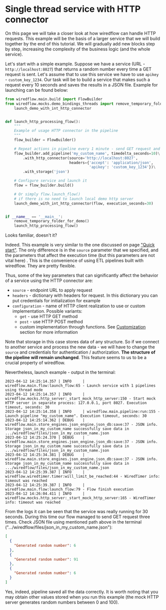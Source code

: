 # Single thread service with HTTP connector

On this page we will take a closer look at how wiredflow can handle HTTP requests. 
This example will be the basis of a larger service that we will build together by the end of this tutorial. 
We will gradually add new blocks step by step, increasing the complexity of the business logic (and the whole service).

Let's start with a simple example. Suppose we have a service (URL - `http://localhost:8027`) that returns a 
random number every time a GET request is sent. Let's assume that to use this service we have to use `apikey` - `custom_key_1234`.
Our task will be to build a service that makes such a request every 10 seconds and saves the results in a JSON file. 
Example for launching can be found below: 

```Python
from wiredflow.main.build import FlowBuilder
from wiredflow.mocks.demo_bindings_threads import remove_temporary_folder_for_demo, \
    launch_demo_with_int_http_connector


def launch_http_processing_flow():
    """
    Example of usage HTTP connector in the pipeline
    """
    flow_builder = FlowBuilder()

    # Repeat actions in pipeline every 1 minute - send GET request and store response
    flow_builder.add_pipeline('my_custom_name', timedelta_seconds=10)\
        .with_http_connector(source='http://localhost:8027',
                             headers={'accept': 'application/json',
                                      'apikey': 'custom_key_1234'})\
        .with_storage('json')

    # Configure service and launch it
    flow = flow_builder.build()

    # Or simply flow.launch_flow()
    # if there is no need to launch local demo http server
    launch_demo_with_int_http_connector(flow, execution_seconds=30)


if __name__ == '__main__':
    remove_temporary_folder_for_demo()
    launch_http_processing_flow()
```

Looks familiar, doesn't it? 

Indeed. This example is very similar to the one discussed on page ["Quick start"](1_quick_start.md). 
The only difference is in the `source` parameter that we specified, and the parameters that affect the execution time
(but this parameters are not vital here) . 
This is the convenience of using ETL pipelines built with wiredflow. They are pretty flexible. 

Thus, some of the key parameters that can significantly affect the behavior of a service using the HTTP connector are:

- `source` - endpoint URL to apply request
- `headers` - dictionary with headers for request. In this dictionary you can put credentials for initialization for example
- `configuration` - name of HTTP client realization to use or custom implementation. Possible variants: 
  - `get` - use HTTP GET method
  - `post` - use HTTP POST method
  - custom implementation through functions. See [Customization](7_customization.md) section for more information

Note that storage in this case stores data of any structure. So if we connect to another service and process the 
new data - we will have to change the `source` and credentials for authentication / authorization. 
**The structure of the pipeline will remain unchanged**. This feature seems to us to be a crucial property of wiredflow.

Nevertheless, launch example - output in the terminal: 

```
2023-04-12 14:25:14.357 | INFO     | wiredflow.main.flow:launch_flow:65 - Launch service with 1 pipelines using thread mode
2023-04-12 14:25:14.357 | INFO     | wiredflow.mocks.http_server:_start_mock_http_server:150 - Start mock HTTP server in separate process: 127.0.0.1, port 8027. Execution timeout, seconds: 30
2023-04-12 14:25:14.358 | INFO     | wiredflow.main.pipeline:run:155 - Launch pipeline "my_custom_name". Execution timeout, seconds: 30
2023-04-12 14:25:14.362 | DEBUG    | wiredflow.main.store_engines.json_engine.json_db:save:37 - JSON info. Storage json_in_my_custom_name successfully save data in .../wiredflow/files/json_in_my_custom_name.json
2023-04-12 14:25:24.370 | DEBUG    | wiredflow.main.store_engines.json_engine.json_db:save:37 - JSON info. Storage json_in_my_custom_name successfully save data in .../wiredflow/files/json_in_my_custom_name.json
2023-04-12 14:25:34.381 | DEBUG    | wiredflow.main.store_engines.json_engine.json_db:save:37 - JSON info. Storage json_in_my_custom_name successfully save data in .../wiredflow/files/json_in_my_custom_name.json
2023-04-12 14:25:39.387 | INFO     | wiredflow.wiredtimer.timer:will_limit_be_reached:44 - WiredTimer info: timeout was reached
2023-04-12 14:25:39.387 | INFO     | wiredflow.main.flow:launch_flow:79 - Flow finish execution
2023-04-12 14:26:04.411 | INFO     | wiredflow.mocks.http_server:_start_mock_http_server:165 - WiredTimer info: timeout was reached
```

From the logs it can be seen that the service was really running for 30 seconds. During this time our flow 
managed to send GET request three times. Check JSON file using mentioned path above in the terminal (".../wiredflow/files/json_in_my_custom_name.json"): 

```JSON
[
  {
    "Generated random number": 6
  },
  {
    "Generated random number": 91
  },
  {
    "Generated random number": 6
  }
]
```

Yes, indeed, pipeline saved all the data correctly. It is worth noting that you may obtain other 
values stored when you run this example (the mock HTTP server generates random numbers between 0 and 100).
